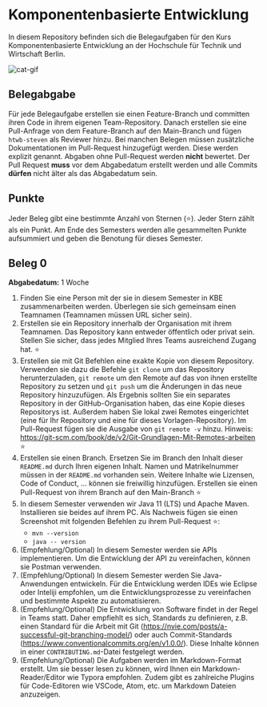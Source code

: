 # Komponentenbasierte Entwicklung

In diesem Repository befinden sich die Belegaufgaben für den Kurs Komponentenbasierte Entwicklung an der Hochschule für Technik und Wirtschaft Berlin.

![cat-gif](https://i.giphy.com/media/VbnUQpnihPSIgIXuZv/giphy.webp)



## Belegabgabe

Für jede Belegaufgabe erstellen sie einen Feature-Branch und committen ihren Code in ihrem eigenen Team-Repository. Danach erstellen sie eine Pull-Anfrage von dem Feature-Branch auf den Main-Branch und fügen `htwb-steven` als Reviewer hinzu. Bei manchen Belegen müssen zusätzliche Dokumentationen im Pull-Request hinzugefügt werden. Diese werden explizit genannt. Abgaben ohne Pull-Request werden **nicht** bewertet. Der Pull Request **muss** vor dem Abgabedatum erstellt werden und alle Commits **dürfen** nicht älter als das Abgabedatum sein.



## Punkte

Jeder Beleg gibt eine bestimmte Anzahl von Sternen (⭐). Jeder Stern zählt als ein Punkt. Am Ende des Semesters werden alle gesammelten Punkte aufsummiert und geben die Benotung für dieses Semester. 



## Beleg 0

**Abgabedatum:** 1 Woche

1. Finden Sie eine Person mit der sie in diesem Semester in KBE zusammenarbeiten werden. Überlegen sie sich gemeinsam einen Teamnamen (Teamnamen müssen URL sicher sein).
1. Erstellen sie ein Repository innerhalb der Organisation mit ihrem Teamnamen. Das Repository kann entweder öffentlich oder privat sein.  Stellen Sie sicher, dass jedes Mitglied Ihres Teams ausreichend Zugang hat. ⭐
1. Erstellen sie mit Git Befehlen eine exakte Kopie von diesem Repository. Verwenden sie dazu die Befehle `git clone` um das Repository herunterzuladen, `git remote` um den Remote auf das von ihnen erstellte Repository zu setzen und `git push` um die Änderungen in das neue Repository hinzuzufügen. Als Ergebnis sollten Sie ein separates Repository in der GitHub-Organisation haben, das eine Kopie dieses Repositorys ist. Außerdem haben Sie lokal zwei Remotes eingerichtet (eine für Ihr Repository und eine für dieses Vorlagen-Repository). Im Pull-Request fügen sie die Ausgabe von `git remote -v` hinzu. Hinweis: https://git-scm.com/book/de/v2/Git-Grundlagen-Mit-Remotes-arbeiten ⭐
1. Erstellen sie einen Branch. Ersetzen Sie im Branch den Inhalt dieser `README.md` durch Ihren eigenen Inhalt. Namen und Matrikelnummer müssen in der `README.md` vorhanden sein. Weitere Inhalte wie Lizensen, Code of Conduct, ... können sie freiwillig hinzufügen. Erstellen sie einen Pull-Request von ihrem Branch auf den Main-Branch ⭐
1. In diesem Semester verwenden wir Java 11 (LTS) und Apache Maven. Installieren sie beides auf ihrem PC. Als Nachweis fügen sie einen Screenshot mit folgenden Befehlen zu ihrem Pull-Request ⭐:
    - `mvn --version`
    - `java -- version`
1. (Empfehlung/Optional) In diesem Semester werden sie APIs implementieren. Um die Entwicklung der API zu vereinfachen, können sie Postman verwenden.
1. (Empfehlung/Optional) In diesem Semester werden Sie Java-Anwendungen entwickeln. Für die Entwicklung werden IDEs wie Eclipse oder Inteliji empfohlen, um die Entwicklungsprozesse zu vereinfachen und bestimmte Aspekte zu automatisieren. 
1. (Empfehlung/Optional) Die Entwicklung von Software findet in der Regel in Teams statt. Daher empfiehlt es sich, Standards zu definieren, z.B. einen Standard für die Arbeit mit Git (https://nvie.com/posts/a-successful-git-branching-model/) oder auch Commit-Standards (https://www.conventionalcommits.org/en/v1.0.0/). Diese Inhalte können in einer `CONTRIBUTING.md`-Datei festgelegt werden.
1. (Empfehlung/Optional) Die Aufgaben werden im Markdown-Format erstellt. Um sie besser lesen zu können, wird Ihnen ein Markdown-Reader/Editor wie Typora empfohlen. Zudem gibt es zahlreiche Plugins für Code-Editoren wie VSCode, Atom, etc. um Markdown Dateien anzuzeigen.

